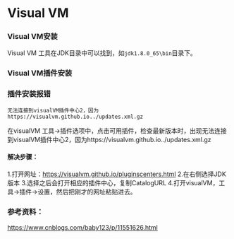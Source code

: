 # Visual VM 


### Visual VM安装
Visual VM 工具在JDK目录中可以找到，如`jdk1.8.0_65\bin`目录下。


### Visual VM插件安装


### 插件安装报错

`无法连接到visualVM插件中心2，因为https://visualvm.github.io../updates.xml.gz`

在visualVM 工具->插件选项中，点击可用插件，检查最新版本时，出现无法连接到visualVM插件中心2，因为https://visualvm.github.io../updates.xml.gz 

#### 解决步骤：
1.打开网址：https://visualvm.github.io/pluginscenters.html
2.在右侧选择JDK版本
3.选择之后会打开相应的插件中心，复制CatalogURL
4.打开visualVM，工具->插件->设置，然后把刚才的网址粘贴进去。







### 参考资料：
https://www.cnblogs.com/baby123/p/11551626.html